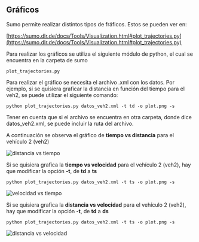 ## Gráficos

Sumo permite realizar distintos tipos de fráficos. Estos se pueden ver en:

[https://sumo.dlr.de/docs/Tools/Visualization.html#plot_trajectories.py](https://sumo.dlr.de/docs/Tools/Visualization.html#plot_trajectories.py)

Para realizar los gráficos se utiliza el siguiente módulo de python, el cual se encuentra en la carpeta de sumo

`plot_trajectories.py`

Para realizar el gráfico se necesita el archivo .xml con los datos. Por ejemplo, si se quisiera graficar la distancia en función del tiempo para el veh2, se puede utilizar el siguiente comando:

`python plot_trajectories.py datos_veh2.xml -t td -o plot.png -s`

Tener en cuenta que si el archivo se encuentra en otra carpeta, donde dice datos_veh2.xml, se puede incluir la ruta del archivo.

A continuación se observa el gráfico de __tiempo vs distancia__ para el vehículo 2 (veh2)

![distancia vs tiempo](Figure_1.png)

Si se quisiera grafica la __tiempo vs velocidad__ para el vehículo 2 (veh2), hay que modificar la opción __-t__, de __td__ a __ts__

`python plot_trajectories.py datos_veh2.xml -t ts -o plot.png -s`

![velocidad vs tiempo](Figure_2.png)

Si se quisiera grafica la __distancia vs velocidad__ para el vehículo 2 (veh2), hay que modificar la opción __-t__, de __td__ a __ds__

`python plot_trajectories.py datos_veh2.xml -t ts -o plot.png -s`

![distancia vs velocidad](Figure_3.png)
